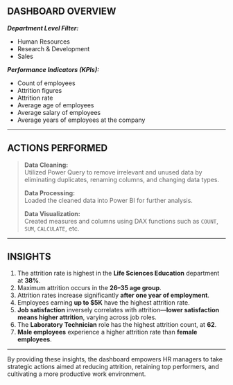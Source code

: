 ## **DASHBOARD OVERVIEW**

**_Department Level Filter:_**  
- Human Resources  
- Research & Development  
- Sales  

**_Performance Indicators (KPIs):_**  
- Count of employees  
- Attrition figures  
- Attrition rate  
- Average age of employees  
- Average salary of employees  
- Average years of employees at the company  

---

## **ACTIONS PERFORMED**

> **Data Cleaning:**  
> Utilized Power Query to remove irrelevant and unused data by eliminating duplicates, renaming columns, and changing data types.  
>  
> **Data Processing:**  
> Loaded the cleaned data into Power BI for further analysis.  
>  
> **Data Visualization:**  
> Created measures and columns using DAX functions such as `COUNT`, `SUM`, `CALCULATE`, etc.

---

## **INSIGHTS**

1. The attrition rate is highest in the **Life Sciences Education** department at **38%**.  
2. Maximum attrition occurs in the **26–35 age group**.  
3. Attrition rates increase significantly **after one year of employment**.  
4. Employees earning **up to $5K** have the highest attrition rate.  
5. **Job satisfaction** inversely correlates with attrition—**lower satisfaction means higher attrition**, varying across job roles.  
6. The **Laboratory Technician** role has the highest attrition count, at **62**.  
7. **Male employees** experience a higher attrition rate than **female employees**.

---

By providing these insights, the dashboard empowers HR managers to take strategic actions aimed at reducing attrition, retaining top performers, and cultivating a more productive work environment.

